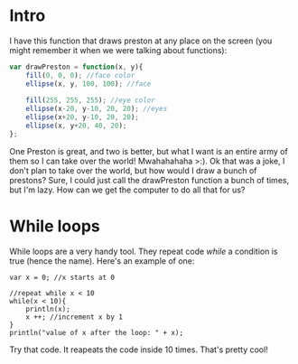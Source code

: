 # Intro
I have this function that draws preston at any place on the screen (you might remember it when we were talking about functions):
```js
var drawPreston = function(x, y){
    fill(0, 0, 0); //face color
    ellipse(x, y, 100, 100); //face
    
    fill(255, 255, 255); //eye color
    ellipse(x-20, y-10, 20, 20); //eyes
    ellipse(x+20, y-10, 20, 20);
    ellipse(x, y+20, 40, 20);
};
```
One Preston is great, and two is better, but what I want is an entire army of them so I can take over the world! Mwahahahaha >:).
Ok that was a joke, I don't plan to take over the world, but how would I draw a bunch of prestons? Sure, I could just call the drawPreston function a bunch of times, but I'm lazy. How can we get the computer to do all that for us?


# While loops
While loops are a very handy tool. They repeat code *while* a condition is true (hence the name). Here's an example of one:
```
var x = 0; //x starts at 0

//repeat while x < 10
while(x < 10){
    println(x);
    x ++; //increment x by 1
}
println("value of x after the loop: " + x);
```
Try that code. It reapeats the code inside 10 times. That's pretty cool!
